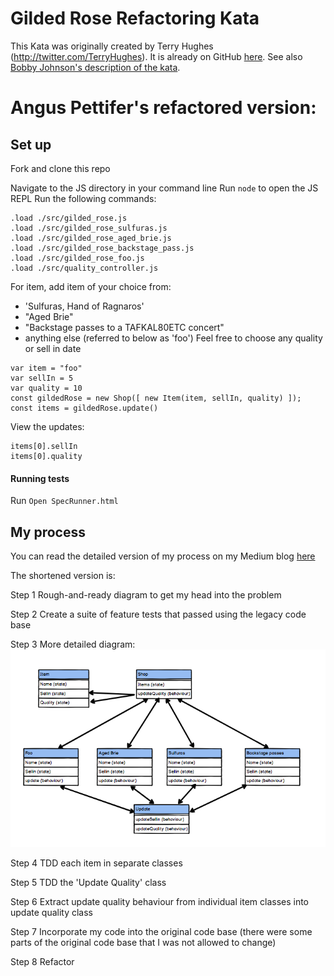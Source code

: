 # Gilded Rose Refactoring Kata

This Kata was originally created by Terry Hughes (http://twitter.com/TerryHughes). It is already on GitHub [here](https://github.com/NotMyself/GildedRose). See also [Bobby Johnson's description of the kata](http://iamnotmyself.com/2011/02/13/refactor-this-the-gilded-rose-kata/).

# Angus Pettifer's refactored version:

## Set up

Fork and clone this repo

Navigate to the JS directory in your command line
Run `node` to open the JS REPL
Run the following commands:


```
.load ./src/gilded_rose.js
.load ./src/gilded_rose_sulfuras.js
.load ./src/gilded_rose_aged_brie.js
.load ./src/gilded_rose_backstage_pass.js
.load ./src/gilded_rose_foo.js
.load ./src/quality_controller.js
```
For item, add item of your choice from:
- 'Sulfuras, Hand of Ragnaros'
- "Aged Brie"
- "Backstage passes to a TAFKAL80ETC concert"
- anything else (referred to below as 'foo')
Feel free to choose any quality or sell in date

```
var item = "foo"
var sellIn = 5
var quality = 10
const gildedRose = new Shop([ new Item(item, sellIn, quality) ]);
const items = gildedRose.update()
```
View the updates:
```
items[0].sellIn
items[0].quality
```

#### Running tests
Run `Open SpecRunner.html`

## My process

You can read the detailed version of my process on my Medium blog [here](https://medium.com/@angus.pettifer/gilded-rose-the-approach-of-a-maker-c9cc3607499e)

The shortened version is:

Step 1 Rough-and-ready diagram to get my head into the problem

Step 2 Create a suite of feature tests that passed using the legacy code base

Step 3 More detailed diagram:
<img src="/js/assets/images/Gilded_rose_diagram_2.png" width="750px" />

Step 4 TDD each item in separate classes

Step 5 TDD the 'Update Quality' class

Step 6 Extract update quality behaviour from individual item classes into update quality class

Step 7 Incorporate my code into the original code base (there were some parts of the original code base that I was not allowed to change)

Step 8 Refactor

